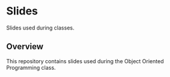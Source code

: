 # Slides
Slides used during classes.

## Overview
This repository contains slides used during the Object Oriented Programming class.